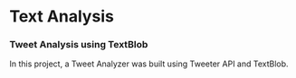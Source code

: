 # Text Analysis
### Tweet Analysis using TextBlob

In this project, a Tweet Analyzer was built using Tweeter API and TextBlob.

